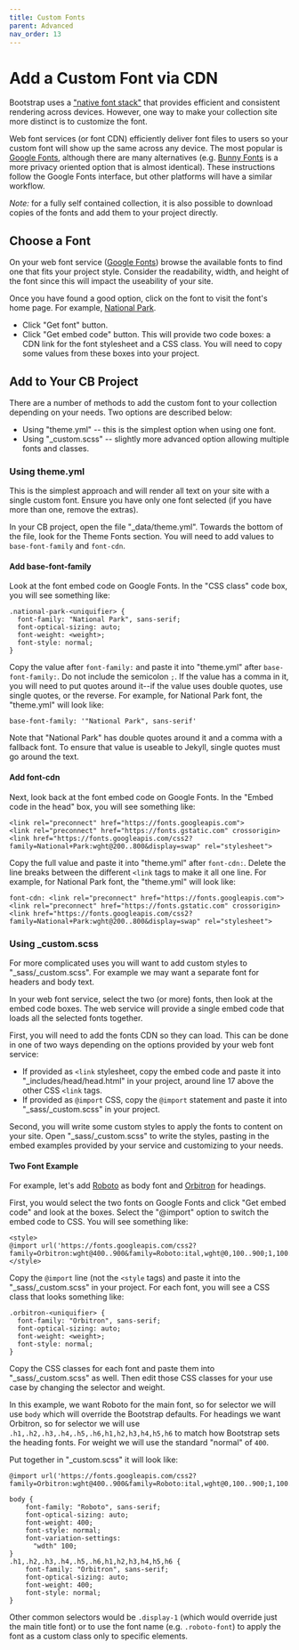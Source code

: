 ```yaml
---
title: Custom Fonts
parent: Advanced
nav_order: 13
---
```


# Add a Custom Font via CDN

Bootstrap uses a ["native font stack"](https://getbootstrap.com/docs/5.3/content/reboot/#native-font-stack) that provides efficient and consistent rendering across devices. 
However, one way to make your collection site more distinct is to customize the font.

Web font services (or font CDN) efficiently deliver font files to users so your custom font will show up the same across any device.
The most popular is [Google Fonts](https://fonts.google.com/), although there are many alternatives (e.g. [Bunny Fonts](https://fonts.bunny.net/) is a more privacy oriented option that is almost identical).
These instructions follow the Google Fonts interface, but other platforms will have a similar workflow.

*Note:* for a fully self contained collection, it is also possible to download copies of the fonts and add them to your project directly.

## Choose a Font

On your web font service ([Google Fonts](https://fonts.google.com/)) browse the available fonts to find one that fits your project style. 
Consider the readability, width, and height of the font since this will impact the useability of your site.

Once you have found a good option, click on the font to visit the font's home page.
For example, [National Park](https://fonts.google.com/specimen/National+Park).
 
- Click "Get font" button.
- Click "Get embed code" button. This will provide two code boxes: a CDN link for the font stylesheet and a CSS class. You will need to copy some values from these boxes into your project.

## Add to Your CB Project

There are a number of methods to add the custom font to your collection depending on your needs.
Two options are described below: 

- Using "theme.yml" -- this is the simplest option when using one font.
- Using "_custom.scss" -- slightly more advanced option allowing multiple fonts and classes.

### Using theme.yml

This is the simplest approach and will render all text on your site with a single custom font.
Ensure you have only one font selected (if you have more than one, remove the extras).

In your CB project, open the file "_data/theme.yml".
Towards the bottom of the file, look for the Theme Fonts section.
You will need to add values to `base-font-family` and `font-cdn`.

#### Add base-font-family

Look at the font embed code on Google Fonts. 
In the "CSS class" code box, you will see something like:

```
.national-park-<uniquifier> {
  font-family: "National Park", sans-serif;
  font-optical-sizing: auto;
  font-weight: <weight>;
  font-style: normal;
}
```

Copy the value after `font-family:` and paste it into "theme.yml" after `base-font-family:`.
Do not include the semicolon `;`.
If the value has a comma in it, you will need to put quotes around it--if the value uses double quotes, use single quotes, or the reverse.
For example, for National Park font, the "theme.yml" will look like:

```
base-font-family: '"National Park", sans-serif'
```

Note that "National Park" has double quotes around it and a comma with a fallback font.
To ensure that value is useable to Jekyll, single quotes must go around the text.

#### Add font-cdn

Next, look back at the font embed code on Google Fonts. 
In the "Embed code in the head" box, you will see something like:

```
<link rel="preconnect" href="https://fonts.googleapis.com">
<link rel="preconnect" href="https://fonts.gstatic.com" crossorigin>
<link href="https://fonts.googleapis.com/css2?family=National+Park:wght@200..800&display=swap" rel="stylesheet">
```

Copy the full value and paste it into "theme.yml" after `font-cdn:`.
Delete the line breaks between the different `<link` tags to make it all one line.
For example, for National Park font, the "theme.yml" will look like:

```
font-cdn: <link rel="preconnect" href="https://fonts.googleapis.com"><link rel="preconnect" href="https://fonts.gstatic.com" crossorigin><link href="https://fonts.googleapis.com/css2?family=National+Park:wght@200..800&display=swap" rel="stylesheet">
```

### Using _custom.scss

For more complicated uses you will want to add custom styles to "_sass/_custom.scss".
For example we may want a separate font for headers and body text.

In your web font service, select the two (or more) fonts, then look at the embed code boxes.
The web service will provide a single embed code that loads all the selected fonts together.

First, you will need to add the fonts CDN so they can load. 
This can be done in one of two ways depending on the options provided by your web font service: 

- If provided as `<link` stylesheet, copy the embed code and paste it into "_includes/head/head.html" in your project, around line 17 above the other CSS `<link` tags.
- If provided as `@import` CSS, copy the `@import` statement and paste it into "_sass/_custom.scss" in your project.

Second, you will write some custom styles to apply the fonts to content on your site.
Open "_sass/_custom.scss" to write the styles, pasting in the embed examples provided by your service and customizing to your needs.

#### Two Font Example

For example, let's add [Roboto](https://fonts.google.com/specimen/Roboto) as body font and [Orbitron](https://fonts.google.com/specimen/Orbitron) for headings.

First, you would select the two fonts on Google Fonts and click "Get embed code" and look at the boxes.
Select the "@import" option to switch the embed code to CSS.
You will see something like:

```
<style>
@import url('https://fonts.googleapis.com/css2?family=Orbitron:wght@400..900&family=Roboto:ital,wght@0,100..900;1,100..900&display=swap');
</style>
```

Copy the `@import` line (not the `<style` tags) and paste it into the "_sass/_custom.scss" in your project.
For each font, you will see a CSS class that looks something like:

```
.orbitron-<uniquifier> {
  font-family: "Orbitron", sans-serif;
  font-optical-sizing: auto;
  font-weight: <weight>;
  font-style: normal;
}
```

Copy the CSS classes for each font and paste them into "_sass/_custom.scss" as well.
Then edit those CSS classes for your use case by changing the selector and weight.

In this example, we want Roboto for the main font, so for selector we will use `body` which will override the Bootstrap defaults.
For headings we want Orbitron, so for selector we will use `.h1,.h2,.h3,.h4,.h5,.h6,h1,h2,h3,h4,h5,h6` to match how Bootstrap sets the heading fonts.
For weight we will use the standard "normal" of `400`.

Put together in "_custom.scss" it will look like:

```
@import url('https://fonts.googleapis.com/css2?family=Orbitron:wght@400..900&family=Roboto:ital,wght@0,100..900;1,100..900&display=swap');

body {
    font-family: "Roboto", sans-serif;
    font-optical-sizing: auto;
    font-weight: 400;
    font-style: normal;
    font-variation-settings:
      "wdth" 100;
}
.h1,.h2,.h3,.h4,.h5,.h6,h1,h2,h3,h4,h5,h6 {
    font-family: "Orbitron", sans-serif;
    font-optical-sizing: auto;
    font-weight: 400;
    font-style: normal;
}
```

Other common selectors would be `.display-1` (which would override just the main title font) or to use the font name (e.g. `.roboto-font`) to apply the font as a custom class only to specific elements.
